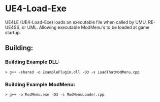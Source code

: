 # UE4-Load-Exe
UE4LE (UE4-Load-Exe) loads an executable file when called by UMU, RE-UE4SS, or UML. Allowing executable ModMenu's to be loaded at game startup.



## Building:
### Building Example DLL:
```
> g++ -shared -o ExamplePlugin.dll -O3 -s LoadThatModMenu.cpp
```
### Building Example ModMenu:
```
> g++ -o ModMenu.exe -O3 -s ModMenuLoader.cpp
```
